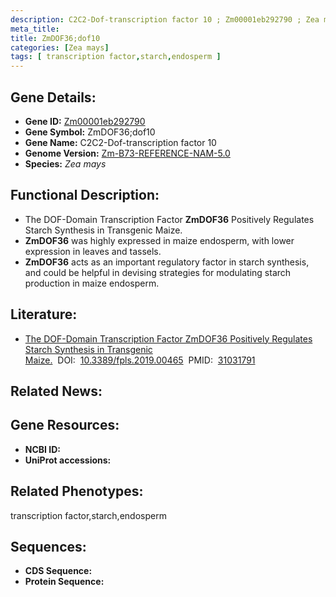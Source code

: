 ```yaml
---
description: C2C2-Dof-transcription factor 10 ; Zm00001eb292790 ; Zea mays
meta_title:
title: ZmDOF36;dof10
categories: [Zea mays]
tags: [ transcription factor,starch,endosperm ]
---
```


## Gene Details:
- **Gene ID:**	[Zm00001eb292790]()
- **Gene Symbol:** ZmDOF36;dof10
- **Gene Name:** C2C2-Dof-transcription factor 10
- **Genome Version:** [Zm-B73-REFERENCE-NAM-5.0]()
- **Species:** *Zea mays*

## Functional Description:
   - The DOF-Domain Transcription Factor **ZmDOF36** Positively Regulates Starch Synthesis in Transgenic Maize.
   - **ZmDOF36** was highly expressed in maize endosperm, with lower expression in leaves and tassels.
   - **ZmDOF36** acts as an important regulatory factor in starch synthesis, and could be helpful in devising strategies for modulating starch production in maize endosperm.

## Literature:
   - [The DOF-Domain Transcription Factor ZmDOF36 Positively Regulates Starch Synthesis in Transgenic Maize.]( https://www.ncbi.nlm.nih.gov/pmc/articles/PMC6474321/)&nbsp;&nbsp;DOI:&nbsp;&nbsp;[10.3389/fpls.2019.00465](https://www.ncbi.nlm.nih.gov/pmc/articles/PMC6474321/)&nbsp;&nbsp;PMID:&nbsp;&nbsp;[31031791](https://pubmed.ncbi.nlm.nih.gov/31031791/)

## Related News:

## Gene Resources:
- **NCBI ID:** [](https://www.ncbi.nlm.nih.gov/gene/?term=)
- **UniProt accessions:** [](https://www.uniprot.org/uniprotkb//entry)

## Related Phenotypes:
transcription factor,starch,endosperm

## Sequences:
- **CDS Sequence:**
- **Protein Sequence:**
